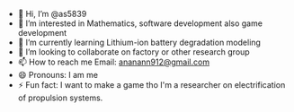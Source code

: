 - 👋 Hi, I’m @as5839
- 👀 I’m interested in Mathematics, software development also game development
- 🌱 I’m currently learning Lithium-ion battery degradation modeling
- 💞️ I’m looking to collaborate on factory or other research group
- 📫 How to reach me Email: ananann912@gmail.com
- 😄 Pronouns: I am me
- ⚡ Fun fact: I want to make a game tho I'm a researcher on electrification of propulsion systems.

<!---
as5839/as5839 is a ✨ special ✨ repository because its `README.md` (this file) appears on your GitHub profile.
You can click the Preview link to take a look at your changes.
--->
